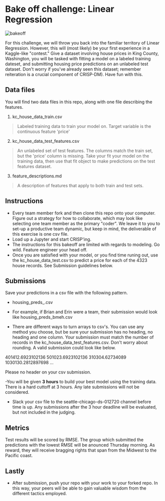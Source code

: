 # Bake off challenge: Linear Regression

![bakeoff](https://media.giphy.com/media/WvRgv9DdgJtPcIlTEI/giphy.gif)

For this challenge, we will throw you back into the familiar territory of Linear Regression.  However, this will (most likely) be your first experience in a Kaggle-like "contest."  Give a dataset involving house prices in King County, Washington, you will be tasked with fitting a model on a labeled training dateset, and submitting housing price predictions on an unlabeled test dataset.  Don't worry if you've already seen this dataset; remember reiteration is a crucial component of CRISP-DM).  Have fun with this. 

## Data files

You will find two data files in this repo, along with one file describing the features.

1. kc_house_data_train.csv
> Labeled training data to train your model on.  Target variable is the continuous feature 'price'

2. kc_house_data_test_features.csv
> An unlabeled set of test features.  The columns match the train set, but the 'price' column is missing. Take your fit your model on the training data, then use that fit object to make predictions on the test features dataset.

3. feature_descriptions.md
> A description of features that apply to both train and test sets.


## Instructions
- Every team member fork and then clone this repo onto your computer. Figure out a strategy for how to collaborate, which may look like selecting one team member as the primary "coder".  We leave it to you to set-up a productive team dynamic, but keep in mind, the deliverable of this exercise is one csv file.   
- Load up a Jupyter and start CRISP'ing.
- The instructions for this bakeoff are limited with regards to modeling. Go wild.  Feature engineer your head off.
- Once you are satisfied with your model, or you find time runing out, use the kc_house_data_test.csv to predict a price for each of the 4323 house records.  See Submission guidelines below.

## Submissions
Save your predictions in a csv file with the following pattern. 
- housing_preds_<your team initials>.csv
- For example, if Brian and Erin were a team, their submission would look like housing_preds_bmeh.csv

- There are different ways to turn arrays to csv's.  You can use any method you choose, but be sure your submission has no heading, no heading and one column. Your submission must match the number of records in the kc_house_data_test_features.csv. Don't worry about rounding.  A valid submission could look like below. 

401412.6923102136
501023.6923102136
310304.62734089
1030130.2812897698
...

Please no header on your csv submission.

-You will be given **3 hours** to build your best model using the training data. There is a hard cuttoff at 3 hours. Any late submissions will not be considered. 
- Slack your csv file to the seattle-chicago-ds-012720 channel before time is up. Any submissions after the 3 hour deadline will be evaluated, but not included in the judging.

## Metrics
Test results will be scored by RMSE. The group which submitted the predictions with the lowest RMSE will be anounced Thursday morning. As reward, they will receive bragging rights that span from the Midwest to the Pacific coast.

## Lastly
- After submission, push your repo with your work to your forked repo. In this way, your peers will be able to gain valuable wisdom from the different tactics employed.
